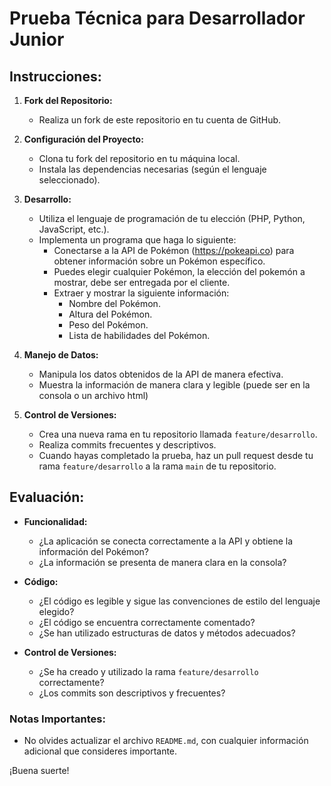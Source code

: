 # Prueba Técnica para Desarrollador Junior

## Instrucciones:

1. **Fork del Repositorio:**
   - Realiza un fork de este repositorio en tu cuenta de GitHub.

2. **Configuración del Proyecto:**
   - Clona tu fork del repositorio en tu máquina local.
   - Instala las dependencias necesarias (según el lenguaje seleccionado).

3. **Desarrollo:**
   - Utiliza el lenguaje de programación de tu elección (PHP, Python, JavaScript, etc.).
   - Implementa un programa que haga lo siguiente:
     - Conectarse a la API de Pokémon (https://pokeapi.co) para obtener información sobre un Pokémon específico.
     - Puedes elegir cualquier Pokémon, la elección del pokemón a mostrar, debe ser entregada por el cliente.
     - Extraer y mostrar la siguiente información:
       - Nombre del Pokémon.
       - Altura del Pokémon.
       - Peso del Pokémon.
       - Lista de habilidades del Pokémon.

4. **Manejo de Datos:**
   - Manipula los datos obtenidos de la API de manera efectiva.
   - Muestra la información de manera clara y legible (puede ser en la consola o un archivo html)

5. **Control de Versiones:**
   - Crea una nueva rama en tu repositorio llamada `feature/desarrollo`.
   - Realiza commits frecuentes y descriptivos.
   - Cuando hayas completado la prueba, haz un pull request desde tu rama `feature/desarrollo` a la rama `main` de tu repositorio.

## Evaluación:

- **Funcionalidad:**
  - ¿La aplicación se conecta correctamente a la API y obtiene la información del Pokémon?
  - ¿La información se presenta de manera clara en la consola?
    
- **Código:**
  - ¿El código es legible y sigue las convenciones de estilo del lenguaje elegido?
  - ¿El código se encuentra correctamente comentado?
  - ¿Se han utilizado estructuras de datos y métodos adecuados?

- **Control de Versiones:**
  - ¿Se ha creado y utilizado la rama `feature/desarrollo` correctamente?
  - ¿Los commits son descriptivos y frecuentes?

### Notas Importantes:
- No olvides actualizar el archivo `README.md`, con cualquier información adicional que consideres importante.

¡Buena suerte! 
